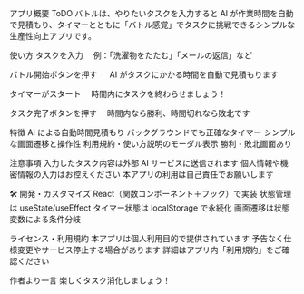 アプリ概要
ToDO バトルは、やりたいタスクを入力すると AI が作業時間を自動で見積もり、タイマーとともに「バトル感覚」でタスクに挑戦できるシンプルな生産性向上アプリです。


使い方
タスクを入力
　例：「洗濯物をたたむ」「メールの返信」など

バトル開始ボタンを押す
　 AI がタスクにかかる時間を自動で見積もります

タイマーがスタート
　時間内にタスクを終わらせましょう！

タスク完了ボタンを押す
　時間内なら勝利、時間切れなら敗北です

特徴
AI による自動時間見積もり
バックグラウンドでも正確なタイマー
シンプルな画面遷移と操作性
利用規約・使い方説明のモーダル表示
勝利・敗北画面あり

注意事項
入力したタスク内容は外部 AI サービスに送信されます
個人情報や機密情報の入力はお控えください
本アプリの利用は自己責任でお願いします

🛠️ 開発・カスタマイズ
React（関数コンポーネント＋フック）で実装
状態管理は useState/useEffect
タイマー状態は localStorage で永続化
画面遷移は状態変数による条件分岐

ライセンス・利用規約
本アプリは個人利用目的で提供されています
予告なく仕様変更やサービス停止する場合があります
詳細はアプリ内「利用規約」をご確認ください

作者より一言
楽しくタスク消化しましょう！
